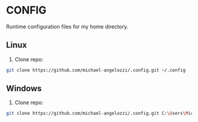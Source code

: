 # CONFIG
Runtime configuration files for my home directory.

## Linux
1. Clone repo:
```bash
git clone https://github.com/michael-angelozzi/.config.git ~/.config
```

## Windows
1. Clone repo:
```bash
git clone https://github.com/michael-angelozzi/.config.git C:\Users\Michael\.config
```
